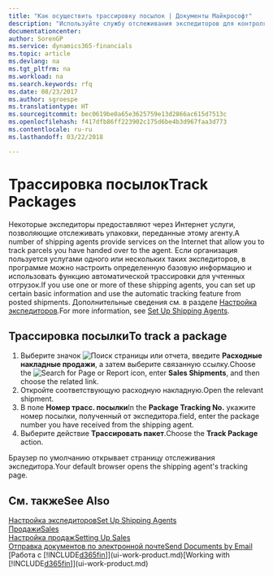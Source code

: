 ```yaml
---
title: "Как осуществить трассировку посылок | Документы Майкрософт"
description: "Используйте службу отслеживания экспедиторов для контроля хода доставки."
documentationcenter: 
author: SorenGP
ms.service: dynamics365-financials
ms.topic: article
ms.devlang: na
ms.tgt_pltfrm: na
ms.workload: na
ms.search.keywords: rfq
ms.date: 08/23/2017
ms.author: sgroespe
ms.translationtype: HT
ms.sourcegitcommit: bec0619be0a65e3625759e13d2866ac615d7513c
ms.openlocfilehash: f417dfb86ff223902c175d6be4b3d967faa3d773
ms.contentlocale: ru-ru
ms.lasthandoff: 03/22/2018

---
```

# <a name="track-packages"></a><span data-ttu-id="0c3a1-103">Трассировка посылок</span><span class="sxs-lookup"><span data-stu-id="0c3a1-103">Track Packages</span></span>
<span data-ttu-id="0c3a1-104">Некоторые экспедиторы предоставляют через Интернет услуги, позволяющие отслеживать упаковки, переданные этому агенту.</span><span class="sxs-lookup"><span data-stu-id="0c3a1-104">A number of shipping agents provide services on the Internet that allow you to track parcels you have handed over to the agent.</span></span> <span data-ttu-id="0c3a1-105">Если организация пользуется услугами одного или нескольких таких экспедиторов, в программе можно настроить определенную базовую информацию и использовать функцию автоматической трассировки для учтенных отгрузок.</span><span class="sxs-lookup"><span data-stu-id="0c3a1-105">If you use one or more of these shipping agents, you can set up certain basic information and use the automatic tracking feature from posted shipments.</span></span> <span data-ttu-id="0c3a1-106">Дополнительные сведения см. в разделе [Настройка экспедиторов](sales-how-to-set-up-shipping-agents.md).</span><span class="sxs-lookup"><span data-stu-id="0c3a1-106">For more information, see [Set Up Shipping Agents](sales-how-to-set-up-shipping-agents.md).</span></span>

## <a name="to-track-a-package"></a><span data-ttu-id="0c3a1-107">Трассировка посылки</span><span class="sxs-lookup"><span data-stu-id="0c3a1-107">To track a package</span></span>
1. <span data-ttu-id="0c3a1-108">Выберите значок ![Поиск страницы или отчета](media/ui-search/search_small.png "Значок поиска страницы или отчета"), введите **Расходные накладные продажи**, а затем выберите связанную ссылку.</span><span class="sxs-lookup"><span data-stu-id="0c3a1-108">Choose the ![Search for Page or Report](media/ui-search/search_small.png "Search for Page or Report icon") icon, enter **Sales Shipments**, and then choose the related link.</span></span>
2. <span data-ttu-id="0c3a1-109">Откройте соответствующую расходную накладную.</span><span class="sxs-lookup"><span data-stu-id="0c3a1-109">Open the relevant shipment.</span></span>
3. <span data-ttu-id="0c3a1-110">В поле **Номер трасс. посылки**</span><span class="sxs-lookup"><span data-stu-id="0c3a1-110">In the **Package Tracking No.**</span></span> <span data-ttu-id="0c3a1-111">укажите номер посылки, полученный от экспедитора.</span><span class="sxs-lookup"><span data-stu-id="0c3a1-111">field, enter the package number you have received from the shipping agent.</span></span>
4. <span data-ttu-id="0c3a1-112">Выберите действие **Трассировать пакет**.</span><span class="sxs-lookup"><span data-stu-id="0c3a1-112">Choose the **Track Package** action.</span></span>

<span data-ttu-id="0c3a1-113">Браузер по умолчанию открывает страницу отслеживания экспедитора.</span><span class="sxs-lookup"><span data-stu-id="0c3a1-113">Your default browser opens the shipping agent's tracking page.</span></span>

## <a name="see-also"></a><span data-ttu-id="0c3a1-114">См. также</span><span class="sxs-lookup"><span data-stu-id="0c3a1-114">See Also</span></span>
[<span data-ttu-id="0c3a1-115">Настройка экспедиторов</span><span class="sxs-lookup"><span data-stu-id="0c3a1-115">Set Up Shipping Agents</span></span>](sales-how-to-set-up-shipping-agents.md)  
[<span data-ttu-id="0c3a1-116">Продажи</span><span class="sxs-lookup"><span data-stu-id="0c3a1-116">Sales</span></span>](sales-manage-sales.md)  
[<span data-ttu-id="0c3a1-117">Настройка продаж</span><span class="sxs-lookup"><span data-stu-id="0c3a1-117">Setting Up Sales</span></span>](sales-setup-sales.md)  
[<span data-ttu-id="0c3a1-118">Отправка документов по электронной почте</span><span class="sxs-lookup"><span data-stu-id="0c3a1-118">Send Documents by Email</span></span>](ui-how-send-documents-email.md)  
<span data-ttu-id="0c3a1-119">[Работа с [!INCLUDE[d365fin](includes/d365fin_md.md)]](ui-work-product.md)</span><span class="sxs-lookup"><span data-stu-id="0c3a1-119">[Working with [!INCLUDE[d365fin](includes/d365fin_md.md)]](ui-work-product.md)</span></span>

